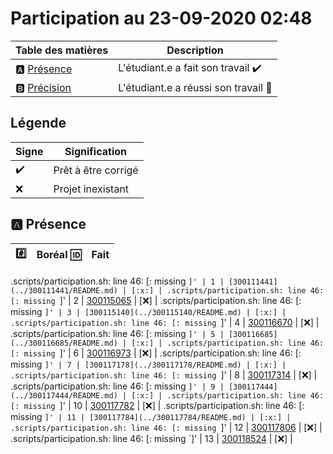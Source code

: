 # Participation au 23-09-2020 02:48

| Table des matières            | Description                                             |
|-------------------------------|---------------------------------------------------------|
| :a: [Présence](#a-présence)   | L'étudiant.e a fait son travail    :heavy_check_mark:   |
| :b: [Précision](#b-précision) | L'étudiant.e a réussi son travail  :tada:               |

## Légende

| Signe              | Signification                 |
|--------------------|-------------------------------|
| :heavy_check_mark: | Prêt à être corrigé           |
| :x:                | Projet inexistant             |

## :a: Présence

|:hash:| Boréal :id:                | Fait               |
|------|----------------------------|--------------------|
.scripts/participation.sh: line 46: [: missing `]'
| 1 | [300111441](../300111441/README.md) | [:x:] |
.scripts/participation.sh: line 46: [: missing `]'
| 2 | [300115065](../300115065/README.md) | [:x:] |
.scripts/participation.sh: line 46: [: missing `]'
| 3 | [300115140](../300115140/README.md) | [:x:] |
.scripts/participation.sh: line 46: [: missing `]'
| 4 | [300116670](../300116670/README.md) | [:x:] |
.scripts/participation.sh: line 46: [: missing `]'
| 5 | [300116685](../300116685/README.md) | [:x:] |
.scripts/participation.sh: line 46: [: missing `]'
| 6 | [300116973](../300116973/README.md) | [:x:] |
.scripts/participation.sh: line 46: [: missing `]'
| 7 | [300117178](../300117178/README.md) | [:x:] |
.scripts/participation.sh: line 46: [: missing `]'
| 8 | [300117314](../300117314/README.md) | [:x:] |
.scripts/participation.sh: line 46: [: missing `]'
| 9 | [300117444](../300117444/README.md) | [:x:] |
.scripts/participation.sh: line 46: [: missing `]'
| 10 | [300117782](../300117782/README.md) | [:x:] |
.scripts/participation.sh: line 46: [: missing `]'
| 11 | [300117784](../300117784/README.md) | [:x:] |
.scripts/participation.sh: line 46: [: missing `]'
| 12 | [300117806](../300117806/README.md) | [:x:] |
.scripts/participation.sh: line 46: [: missing `]'
| 13 | [300118524](../300118524/README.md) | [:x:] |

